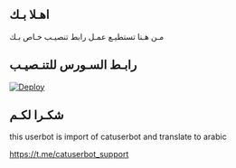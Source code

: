 ## اهـلا بـك
مـن هـنا تستطيـع عمـل رابط تنصيـب خـاص بـك

## رابـط السـورس للتنـصيـب

[![Deploy](https://www.herokucdn.com/deploy/button.svg)](https://heroku.com/deploy?template=https://github.com/pop1111/jmthon)

## شكـرا لكـم 


this userbot is import of catuserbot and translate to arabic

https://t.me/catuserbot_support
